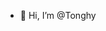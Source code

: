 - 👋 Hi, I’m @Tonghy


<!---
Tonghy123/Tonghy123 is a ✨ special ✨ repository because its `README.md` (this file) appears on your GitHub profile.
You can click the Preview link to take a look at your changes.
--->
